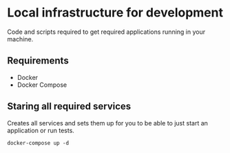# Local infrastructure for development

Code and scripts required to get required applications running in your machine.

## Requirements

* Docker
* Docker Compose

## Staring all required services

Creates all services and sets them up for you to be able to just start an application or run tests.

    docker-compose up -d
